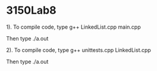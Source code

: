 # 3150Lab8

1). To compile code, type g++ LinkedList.cpp main.cpp

Then type ./a.out

2). To compile code, type g++ unittests.cpp LinkedList.cpp

Then type ./a.out
